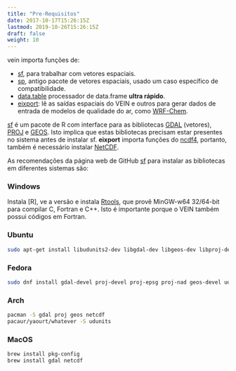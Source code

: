 ```yaml
---
title: "Pre-Requisitos"
date: 2017-10-17T15:26:15Z
lastmod: 2019-10-26T15:26:15Z
draft: false
weight: 10
---
```


vein importa funções de:

- [sf](https://github.com/r-spatial/sf/), para trabalhar com vetores espaciais.
- [sp](https://github.com/edzer/sp/), antigo pacote de vetores espaciais, usado um caso específico de compatibilidade.
- [data.table](https://github.com/Rdatatable/data.table) processador de data.frame **ultra rápido**.
- [eixport](https://github.com/atmoschem/vein/): lê as saídas espaciais do VEIN e outros para gerar dados de entrada de modelos de qualidade do ar, como [WRF-Chem](https://www2.acom.ucar.edu/wrf-chem).


[sf](https://github.com/r-spatial/sf/) é um pacote de R com interface para as bibliotecas [GDAL](http://www.gdal.org/) (vetores), [PROJ](http://proj4.org/) e [GEOS](http://trac.osgeo.org/geos). Isto implica que estas bibliotecas precisam estar presentes no sistema antes de instalar sf. 
**eixport** importa funções do [ncdf4](https://CRAN.R-project.org/package=ncdf4), portanto, também é necessário instalar [NetCDF](https://www.unidata.ucar.edu/software/netcdf/).

As recomendações da página web de GitHub [sf](https://github.com/r-spatial/sf/) para instalar as bibliotecas em diferentes sistemas são:

### Windows

Instala [R], ve a versão e instala [Rtools](https://cran.r-project.org/bin/windows/Rtools/), que provê MinGW-w64 32/64-bit para compilar C, Fortran e C++. Isto é importante porque o VEIN também possui códigos em Fortran.


### Ubuntu

```bash
sudo apt-get install libudunits2-dev libgdal-dev libgeos-dev libproj-dev libnetcdf-dev
```

### Fedora

```bash
sudo dnf install gdal-devel proj-devel proj-epsg proj-nad geos-devel udunits2-devel netcdf-devel
```

### Arch

```bash
pacman -S gdal proj geos netcdf
pacaur/yaourt/whatever -S udunits
```

### MacOS

```bash
brew install pkg-config
brew install gdal netcdf
```

